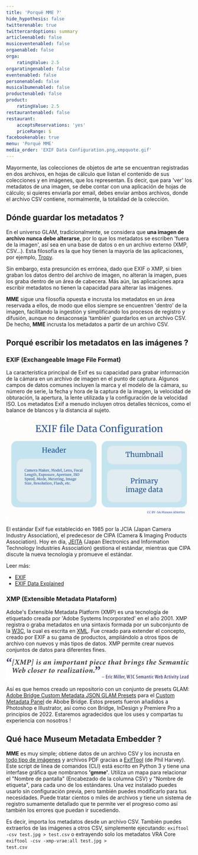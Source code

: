 ```yaml
---
title: 'Porqué MME ?'
hide_hypothesis: false
twitterenable: true
twittercardoptions: summary
articleenabled: false
musiceventenabled: false
orgaenabled: false
orga:
    ratingValue: 2.5
orgaratingenabled: false
eventenabled: false
personenabled: false
musicalbumenabled: false
productenabled: false
product:
    ratingValue: 2.5
restaurantenabled: false
restaurant:
    acceptsReservations: 'yes'
    priceRange: $
facebookenable: true
menu: 'Porqué MME'
media_order: 'EXIF Data Configuration.png,xmpquote.gif'
---
```


Mayormente, las colecciones de objetos de arte se encuentran registradas en dos archivos, en hojas de cálculo que listan el contenido de sus colecciones y en imágenes, que los representan. 
Es decir, que para 'ver' los metadatos de una imagen, se debe contar con una aplicación de hojas de cálculo; si quieres enviarla por email, debes enviar ambos archivos, donde el archivo CSV contiene, normalmente, la totalidad de la colección.

## Dónde guardar los metadatos ?
En el universo GLAM, tradicionalmente, se considera que **una imagen de archivo nunca debe alterarse**, por lo que los metadatos se escriben 'fuera de la imagen', así sea en una base de datos o en un archivo externo (XMP, CSV...). Esta filosofía es la que hoy tienen la mayoría de las aplicaciones, por ejemplo, [Tropy](https://tropy.org/).

Sin embargo, esta presunción es errónea, dado que EXIF o XMP, si bien graban los datos dentro del archivo de imagen, no alteran la imagen, pues los graba dentro de un área de cabecera. Más aún, las aplicaciones apra escribir metadatos no tienen la capacidad para alterar las imágenes.

**MME** sigue una filosofía opuesta e incrusta los metadatos en un área reservada a ellos, de modo que ellos siempre se encuentren 'dentro' de la imagen, facilitando la ingestión y simplificando los procesos de registro y difusión, aunque no desaconseja 'también' guardarlos en un archivo CSV. De hecho, **MME** incrusta los metadatos a partir de un archivo CSV.

## Porqué escribir los metadatos en las imágenes ?

### EXIF (Exchangeable Image File Format)
La característica principal de Exif es su capacidad para grabar información de la cámara en un archivo de imagen en el punto de captura. Algunos campos de datos comunes incluyen la marca y el modelo de la cámara, su número de serie, la fecha y hora de la captura de la imagen, la velocidad de obturación, la apertura, la lente utilizada y la configuración de la velocidad ISO. Los metadatos Exif a menudo incluyen otros detalles técnicos, como el balance de blancos y la distancia al sujeto.

![EXIF%20Data%20Configuration](EXIF%20Data%20Configuration.png "EXIF%20Data%20Configuration")

El estándar Exif fue establecido en 1985 por la JCIA (Japan Camera Industry Association), el predecesor de CIPA (Camera & Imaging Products Association). Hoy en día, [JEITA](https://www.jeita.or.jp/english/) (Japan Electronics and Information Technology Industries Association) gestiona el estándar, mientras que CIPA discute la nueva tecnología y promueve el estándar.

Leer más:
* [EXIF](https://es.wikipedia.org/wiki/Exchangeable_image_file_format)
* [EXIF Data Explained](https://photographylife.com/what-is-exif-data)

### XMP (Extensible Metadata Plataform)

Adobe's Extensible Metadata Platform (XMP) es una tecnología de etiquetado creada por 'Adobe Systems Incorporated' en el año 2001. XMP registra o graba metadatos en una sintaxis formada por un subconjunto de la [W3C](https://www.w3.org/), la cual es escrita en [XML](https://www.w3.org/XML/).
Fue creado para extender el concepto, creado por EXIF a su gama de productos, ampliándolo a otros tipos de archivo con nuevos y más tipos de datos.
XMP permite crear nuevos conjuntos de datos para diferentes fines.

![xmpquote](xmpquote.gif "xmpquote")

Así es que hemos creado un repositorio con un conjunto de presets GLAM: [Adobe Bridge Custom Metadata JSON GLAM Presets](https://github.com/MuseosAbiertos/Adobe-Bridge-Custom-Metadata-JSON-Presets) para el [Custom Metadata Panel](https://github.com/adobe-dmeservices/custom-metadata) de Abobe Bridge.
Estos presets fueron añadidos a Photoshop e Illustrator, así como con Bridge, InDesign y Premiere Pro a principios de 2022.
Estaremos agradecidos que los uses y compartas tu experiencia con nosotros !

## Qué hace Museum Metadata Embedder ?

**MME** es muy simple; obtiene datos de un archivo CSV y los incrusta en [todo tipo de imágenes](https://exiftool.org/#supported) y archivos PDF gracias a [ExifTool](https://exiftool.org/) (de Phil Harvey).
Este script de linea de comandos (CLI) está escrito en Python 3 y tiene una interfase gráfica que nombramos **'gmme'**.
Utiliza un mapa para relacionar el "Nombre de pantalla" (Encabezado de la columna CSV) y "Nombre de etiqueta", para cada uno de los estándares.
Una vez instalado puedes usarlo sin configuración previa, pero también puedes modificarlo para tus necesidades.
Puede tratar cientos o miles de archivos y tiene un sistema de registro sumamente detallado que te permite ver el progreso como así también los errores que puedan ir sucediendo.

Es decir, importa los metadatos desde un archivo CSV. También puedes extraerlos de las imágenes a otros CSV, simplemente ejecutando:
<code>exiftool -csv test.jpg > test.csv</code>
o extrayendo solo los metadatos VRA Core
<code>exiftool -csv -xmp-vrae:all test.jpg > test.csv</code>



